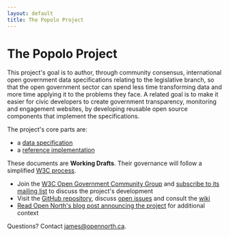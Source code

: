 ```yaml
---
layout: default
title: The Popolo Project
---
```

<div class="page-header">
  <h1>The Popolo Project</h1>
</div>

This project's goal is to author, through community consensus, international open government data specifications relating to the legislative branch, so that the open government sector can spend less time transforming data and more time applying it to the problems they face. A related goal is to make it easier for civic developers to create government transparency, monitoring and engagement websites, by developing reusable open source components that implement the specifications.

The project's core parts are:

* a [data specification](data.html)
* a [reference implementation](https://github.com/opennorth/popolo)

These documents are **Working Drafts**. Their governance will follow a simplified [W3C process](http://www.w3.org/Consortium/Process/).

* Join the [W3C Open Government Community Group](http://www.w3.org/community/opengov/) and [subscribe to its mailing list](http://lists.w3.org/Archives/Public/public-opengov/) to discuss the project's development
* Visit the [GitHub repository](https://github.com/opennorth/popolo-standard/tree/gh-pages), discuss [open issues](https://github.com/opennorth/popolo-standard/issues) and consult the [wiki](https://github.com/opennorth/popolo-standard/wiki/Data-standard-wiki)
* [Read Open North's blog post announcing the project](http://blog.opennorth.ca/2013/02/21/update-on-opengovernment/) for additional context

Questions? Contact [james@opennorth.ca](mailto:james@opennorth.ca).
